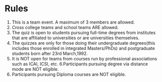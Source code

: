 <!-- TITLE: Sports Quiz -->
<!-- SUBTITLE: For all football fanatics and cricket connoisseurs, a chance to show-off the genius in you. From how things work to what is going on in the sports world, this quiz is going to cover everything that one can be curious about in sports. -->

# Rules
1. This is a team event. A maximum of 3 members are allowed.
2. Cross college teams and school teams ARE allowed.
3. The quiz is open to students pursuing full-time degrees from institutes that are affiliated to universities or are universities themselves.
4. The quizzes are only for those doing their undergraduate degrees(this includes those enrolled in integrated Masters/PhDs) and postgraduate students born after 23rd March,1992.
5. It is NOT open for teams from courses run by professional associations such as ICAI, ICSI, etc.
6.Participants pursuing degree via distance mode are NOT eligible.
7. Participants pursuing Diploma courses are NOT eligible.